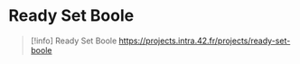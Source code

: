# Ready Set Boole

> [!info]
> Ready Set Boole
> https://projects.intra.42.fr/projects/ready-set-boole
